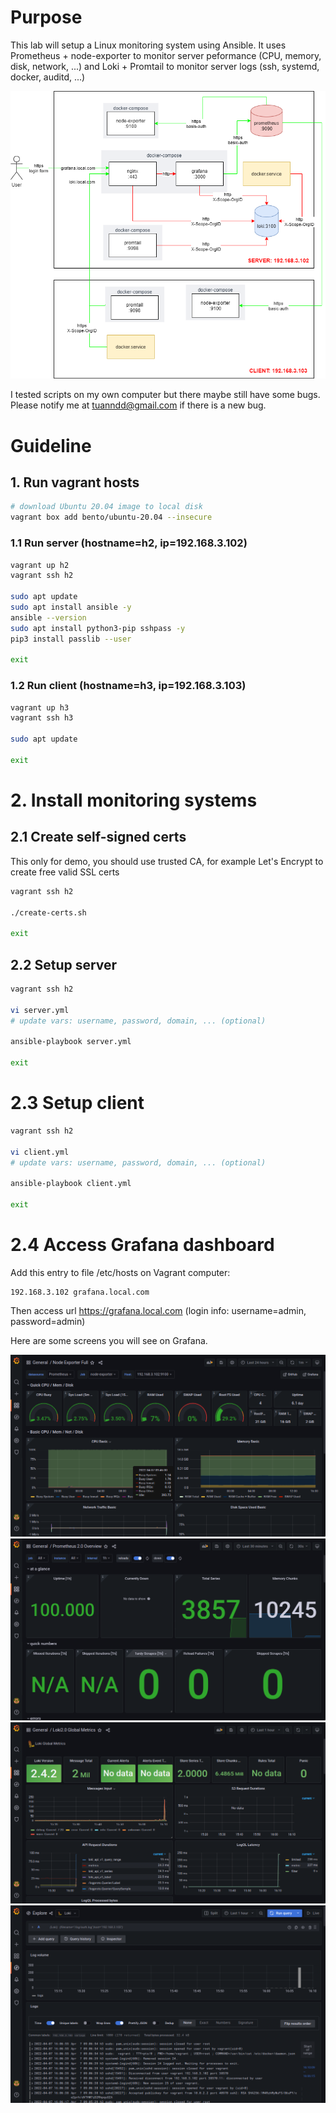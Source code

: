 # Purpose

This lab will setup a Linux monitoring system using Ansible. It uses Prometheus + node-exporter to monitor server peformance (CPU, memory, disk, network, ...) and Loki + Promtail to monitor server logs (ssh, systemd, docker, auditd, ...)

![](deployment.png)

I tested scripts on my own computer but there maybe still have some bugs. Please notify me at tuanndd@gmail.com if there is a new bug.

# Guideline
## 1. Run vagrant hosts
```bash
# download Ubuntu 20.04 image to local disk
vagrant box add bento/ubuntu-20.04 --insecure
```

### 1.1 Run server (hostname=h2, ip=192.168.3.102)
```bash
vagrant up h2
vagrant ssh h2

sudo apt update
sudo apt install ansible -y
ansible --version
sudo apt install python3-pip sshpass -y
pip3 install passlib --user

exit
```

### 1.2 Run client (hostname=h3, ip=192.168.3.103)
```bash
vagrant up h3
vagrant ssh h3

sudo apt update

exit
```

# 2. Install monitoring systems
## 2.1 Create self-signed certs
This only for demo, you should use trusted CA, for example Let's Encrypt to create free valid SSL certs 

```bash
vagrant ssh h2

./create-certs.sh

exit
```

## 2.2 Setup server
```bash
vagrant ssh h2

vi server.yml
# update vars: username, password, domain, ... (optional)

ansible-playbook server.yml

exit
```

# 2.3 Setup client
```bash
vagrant ssh h2

vi client.yml
# update vars: username, password, domain, ... (optional)

ansible-playbook client.yml

exit
```

# 2.4 Access Grafana dashboard
Add this entry to file /etc/hosts on Vagrant computer:
```
192.168.3.102 grafana.local.com
```
Then access url https://grafana.local.com (login info: username=admin, password=admin)

Here are some screens you will see on Grafana.

![](screenshots/node-exporter-metrics.png)
![](screenshots/prometheus-metrics.png)
![](screenshots/loki-metrics.png)
![](screenshots/loki-logs.png)
